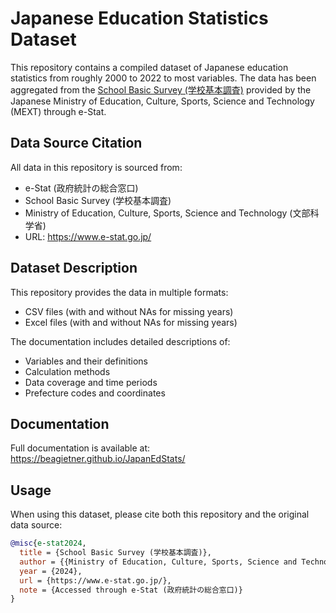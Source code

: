 # Japanese Education Statistics Dataset

This repository contains a compiled dataset of Japanese education statistics from roughly 2000 to 2022 to most variables. The data has been aggregated from the [School Basic Survey (学校基本調査)](https://www.e-stat.go.jp/) provided by the Japanese Ministry of Education, Culture, Sports, Science and Technology (MEXT) through e-Stat.

## Data Source Citation

All data in this repository is sourced from:
- e-Stat (政府統計の総合窓口)
- School Basic Survey (学校基本調査)
- Ministry of Education, Culture, Sports, Science and Technology (文部科学省)
- URL: https://www.e-stat.go.jp/

## Dataset Description

This repository provides the data in multiple formats:
- CSV files (with and without NAs for missing years)
- Excel files (with and without NAs for missing years)

The documentation includes detailed descriptions of:
- Variables and their definitions
- Calculation methods
- Data coverage and time periods
- Prefecture codes and coordinates

## Documentation

Full documentation is available at: https://beagietner.github.io/JapanEdStats/

## Usage

When using this dataset, please cite both this repository and the original data source:

```bibtex
@misc{e-stat2024,
  title = {School Basic Survey (学校基本調査)},
  author = {{Ministry of Education, Culture, Sports, Science and Technology}},
  year = {2024},
  url = {https://www.e-stat.go.jp/},
  note = {Accessed through e-Stat (政府統計の総合窓口)}
}
